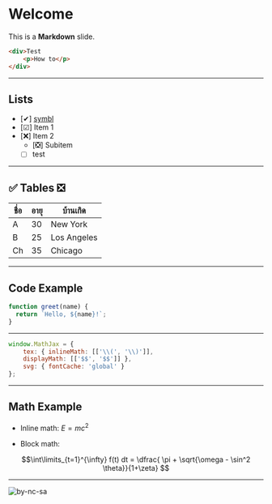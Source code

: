 # Welcome 

This is a **Markdown** slide.

```html
<div>Test
	<p>How to</p>
</div>
```
---
## Lists
- [✔] [symbl](https://symbl.cc/)
- [☑] Item 1
- [❌] Item 2
  - [❎] Subitem
  - [ ] test
----

## ✅ Tables ❎

| ชื่อ    | อายุ | บ้านเกิด    |
|--------|-----|-----------|
| A      | 30  | New York  |
| B      | 25  | Los Angeles|
| Ch     | 35  | Chicago   |
---

## Code Example

```js
function greet(name) {
  return `Hello, ${name}!`;
}
```
---

```js
window.MathJax = { 
	tex: { inlineMath: [['\\(', '\\)']], 
	displayMath: [['$$', '$$']] }, 
	svg: { fontCache: 'global' } 
}; 
```
---
  
## Math Example

- Inline math: $E = mc^2$

- Block math:  

$$\int\limits_{t=1}^{\infty} f(t) dt = \dfrac{ \pi + \sqrt{\omega - \sin^2 \theta}}{1+\zeta} $$

---

![by-nc-sa](https://mirrors.creativecommons.org/presskit/buttons/88x31/png/by-nc-sa.png)
